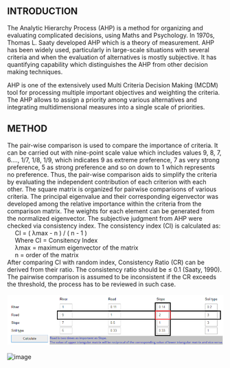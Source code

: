 ## INTRODUCTION

The Analytic Hierarchy Process (AHP) is a method for organizing and evaluating complicated decisions, using Maths and Psychology. In 1970s, Thomas L. Saaty developed AHP which is a theory of measurement. AHP has been widely used, particularly in large-scale situations with several criteria and when the evaluation of alternatives is mostly subjective. It has quantifying capability which distinguishes the AHP from other decision making techniques.

AHP is one of the extensively used Multi Criteria Decision Making (MCDM) tool for processing multiple important objectives and weighting the criteria. The AHP allows to assign a priority among various alternatives and integrating multidimensional measures into a single scale of priorities.

## METHOD

The pair-wise comparison is used to compare the importance of criteria. It can be carried out with nine-point scale value which includes values 9, 8, 7, 6...., 1/7, 1/8, 1/9, which indicates 9 as extreme preference, 7 as very strong preference, 5 as strong preference and so on down to 1 which represents no preference. Thus, the pair-wise comparison aids to simplify the criteria by evaluating the independent contribution of each criterion with each other. The square matrix is organized for pairwise comparisons of various criteria. The principal eigenvalue and their corresponding eigenvector was developed among the relative importance within the criteria from the comparison matrix. The weights for each element can be generated from the normalized eigenvector. The subjective judgment from AHP were checked via consistency index. The consistency index (CI) is calculated as:
<br>
&emsp; CI = ( λmax - n ) / ( n - 1 )<br>
 &emsp; Where CI = Consitency Index<br>
 &emsp; λmax = maximum eigenvector of the matrix <br>
 &emsp; n = order of the matrix <br>
 After comparing CI with random index, Consistency Ratio (CR) can be derived from their ratio. The consistency ratio should be ≤ 0.1 (Saaty, 1990). The pairwise comparison is assumed to be inconsistent if the CR exceeds the threshold, the process has to be reviewed in such case.
 <br><br>
 ![image](https://github.com/Geospasolutions/AHP_Calculator/blob/PT_branch/Matrix.PNG)
<br> <br>
![image](https://github.com/Geospasolutions/AHP_Calculator/blob/PT_branch/Animation.gif)
